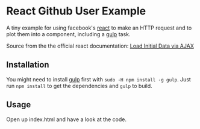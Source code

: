 # React Github User Example

A tiny example for using facebook's [react][] to make an HTTP request and to plot them into a component, including a [gulp][] task.

Source from the the official react documentation: [Load Initial Data via AJAX](https://facebook.github.io/react/tips/initial-ajax.html)

[react]:
[gulp]:

## Installation
You might need to install [gulp][] first with `sudo -H npm install -g gulp`.
Just run `npm install` to get the dependencies and `gulp` to build.

## Usage
Open up index.html and have a look at the code.

[react]: https://facebook.github.io/react/index.html
[gulp]: http://gulpjs.com
